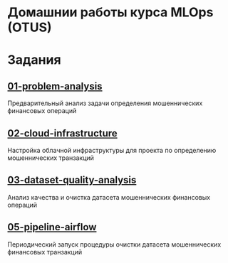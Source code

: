 # Домашнии работы курса MLOps (OTUS)

# Задания

## [01-problem-analysis](01-problem-analysis)
Предварительный анализ задачи определения мошеннических финансовых операций

## [02-cloud-infrastructure](02-cloud-infrastructure)
Настройка облачной инфраструктуры для проекта по определению мошеннических транзакций

## [03-dataset-quality-analysis](03-dataset-quality-analysis)
Анализ качества и очистка датасета мошеннических финансовых операций

## [05-pipeline-airflow](05-pipeline-airflow)
Периодический запуск процедуры очистки датасета мошеннических финансовых транзакций
